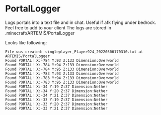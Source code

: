 # PortalLogger
Logs portals into a text file and in chat. Useful if afk flying under bedrock. Feel free to add to your client
The logs are stored in .minecraft/ARTEMIS/PortalLogger

Looks like following:

``````
File was created: singleplayer_Player924_20220306170310.txt at ARTEMIS/PortalLogger
Found PORTAL! X:-784 Y:93 Z:133 Dimension:Overworld
Found PORTAL! X:-784 Y:94 Z:133 Dimension:Overworld
Found PORTAL! X:-784 Y:95 Z:133 Dimension:Overworld
Found PORTAL! X:-783 Y:93 Z:133 Dimension:Overworld
Found PORTAL! X:-783 Y:94 Z:133 Dimension:Overworld
Found PORTAL! X:-783 Y:95 Z:133 Dimension:Overworld
Found PORTAL! X:-34 Y:19 Z:37 Dimension:Nether
Found PORTAL! X:-34 Y:20 Z:37 Dimension:Nether
Found PORTAL! X:-34 Y:21 Z:37 Dimension:Nether
Found PORTAL! X:-33 Y:19 Z:37 Dimension:Nether
Found PORTAL! X:-33 Y:20 Z:37 Dimension:Nether
Found PORTAL! X:-33 Y:21 Z:37 Dimension:Nether
